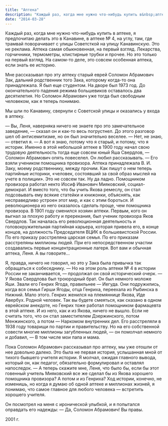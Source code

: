 ```yaml
---
title: "Аптека"
description: "Каждый раз, когда мне нужно что-нибудь купить в&nbsp;аптеке, я предпочитаю делать это в&nbsp;Канавине, в&nbsp;аптеке №&nbsp;4, на&nbsp;углу, там, где трамвай поворачивает с&nbsp;улицы Советсткой на улицу Канавинскую. Это не&nbsp;реклама. Аптека самая обыкновенная, на&nbsp;первый взгляд. Лекарства, горчичники, термометры, клистирные трубки и&nbsp;прочее. Но это только на первый взгляд. На самом-то деле, это совсем особенная аптека, если знать ее историю"
date: "2014-03-28"
---
```


Каждый раз, когда мне нужно что-нибудь купить в аптеке, я предпочитаю делать это в Канавине, в аптеке № 4, на углу, там, где трамвай поворачивает с улицы Советсткой на улицу Канавинскую. Это не реклама. Аптека самая обыкновенная, на первый взгляд. Лекарства, горчичники, термометры, клистирные трубки и прочее. Но это только на первый взгляд. На самом-то деле, это совсем особенная аптека, если знать ее историю.

Мне рассказывал про эту аптеку старый еврей Соломон Абрамович Зак, дальний родственник того Зака, которому когда-то она принадлежала. Я был еще студентом. На дворе был 1973 год. До окончательного падения режима большевиков оставалось два десятилетия. Но Соломон Абрамович уже тогда был свободным человеком, как я теперь понимаю.

Мы шли по Канавину, свернули с Советской улицы и оказались у входа в аптеку.

— Вы, Леня, наверняка ничего не знаете про это замечательное заведение, — сказал он и как-то весь погрустнел. До этого разговор шел об антисемитизме, но он был значительно веселее.
— Нет, не знаю, — ответил  я.
— А вот я знаю, потому что я старый, и потому, что я историк. Именно в этой небольшой аптеке в 1900 году начал свою трудовую деятельность тогда еще совсем юный Яша Свердлов, — Соломон Абрамович опять повеселел. Он любил рассказывать. — Его взяли учеником помощника провизора. Аптека принадлежала В. И. Заку, моему родственнику, между прочим. Как пишут о нем теперь партийные историки, «человек, состоявший за свой образ мыслей на учете в полиции». Это не совсем так. Ну да ладно. Помощником провизора работал некто Иосиф Иванович Мияковский, социал-демократ. И вместо того, что бы учить Якова ремеслу, он стал подсовывать ему всякие статейки и книжонки, объяснять, как несправедливо устроен этот мир, и как с этим бороться. И революционера из него оказалось сделать проще, чем помощника провизора. В 1901 году сменился хозяин аптеки. Первым, кого он выгнал за плохую работу и пререкания, был ученик провизора Яков Свердлов. Так началась его революционная деятельность и головокружительная партийная карьера, которая привела его, в конце концов, на должность Председателя ВЦИК в большевистской России. По его приказу расстреляна царская семья. По его приказам расстреляны миллионы людей. При его непосредственном участии создавались первые концентрационные лагеря. Вот вам и обычная аптека, Леня. А вы говорите…

Я, правда, ничего не говорил, но это у Зака была привычка так обращаться к собеседнику. 
— Но на этом роль аптеки № 4 в истории России не заканчивается, — продолжал он свой исторический очерк.
— У Якова Свердлова был троюродный брат. Он был немного моложе Яши. Звали его Генрих Ягода, правильнее — Иегуда. Они подружились, когда вся семья Гирши Ягоды, отца Генриха, переехала из Рыбинска в Нижний. Мало этого. Генрих женился на племяннице Якова, Иде Авербух. Родной человек. Так вы будете смеяться, как сказано в одном еврейском анекдоте, но Генрих тоже работал помощником фармацевта в этой аптеке. И из него, как и из Якова, ничего не вышло. Если не считать того, что он стал заместителем Дзержинского, потом Менжинского, а потом — Наркомом внутренних дел. Его расстреляли в 1938 году товарищи по партии и правительству. Но на его собственной совести многие миллионы загубленных людей, — он помолчал немного и добавил, — В том числе мои папа и мама.

Пока Соломон Абрамович рассказывал про аптеку, мы уже отошли от нее довольно далеко. Это была не первая история, услышанная мной от тихого бывшего учителя истории. Я молчал, ожидая главного вывода, который он, как педагог, обязательно формулировал и оставлял напоследок.
— А теперь скажите мне, Леня, что было бы, если бы этот говенный учитель Мияковский все же сделал бы из Якова хорошего помощника провизора? А потом и из Генриха? Ход истории, конечно, не изменишь, но когда я думаю об одной аптеке и миллионах жизней, я понимаю, что самое главное для любого человека — встретить хорошего учителя.

Он посмотрел на меня с иронической улыбкой, и я попытался оправдать его надежды:
— Да, Соломон Абрамович! Вы правы.

2001 г.
